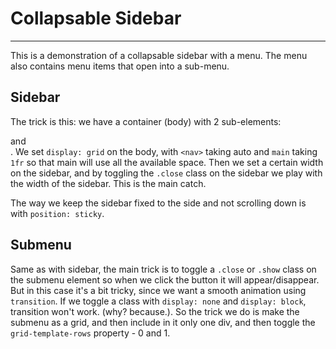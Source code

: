 # Collapsable Sidebar
---

This is a demonstration of a collapsable sidebar with a menu. The menu also contains menu items 
that open into a sub-menu.

## Sidebar
The trick is this: we have a container (body) with 2 sub-elements: <nav> and <main>. 
We set `display: grid` on the body, with `<nav>` taking auto and `main` taking `1fr` so that
main will use all the available space.
Then we set a certain width on the sidebar, and by toggling the `.close` class on the sidebar
we play with the width of the sidebar. This is the main catch.

The way we keep the sidebar fixed to the side and not scrolling down is with `position: sticky`.

## Submenu
Same as with sidebar, the main trick is to toggle a `.close` or `.show` class on the submenu element 
so when we click the button it will appear/disappear.
But in this case it's a bit tricky, since we want a smooth animation using `transition`. If we toggle 
a class with `display: none` and `display: block`, transition won't work. (why? because.).
So the trick we do is make the submenu as a grid, and then include in it only one div, and then toggle the 
`grid-template-rows` property - 0 and 1.

